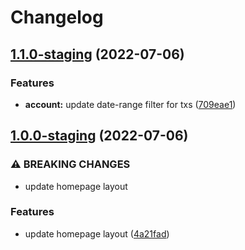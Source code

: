 # Changelog

## [1.1.0-staging](https://github.com/ndau/blockchain-explorer/compare/v1.0.0-staging...v1.1.0-staging) (2022-07-06)


### Features

* **account:** update date-range filter for txs ([709eae1](https://github.com/ndau/blockchain-explorer/commit/709eae168f06b73a3a538a7dd9680b6f3d1d46b2))

## [1.0.0-staging](https://github.com/ndau/blockchain-explorer/compare/v0.1.37-staging...v1.0.0-staging) (2022-07-06)


### ⚠ BREAKING CHANGES

* update homepage layout

### Features

* update homepage layout ([4a21fad](https://github.com/ndau/blockchain-explorer/commit/4a21fadceef28cfb7762c056d0421b066050389f))
